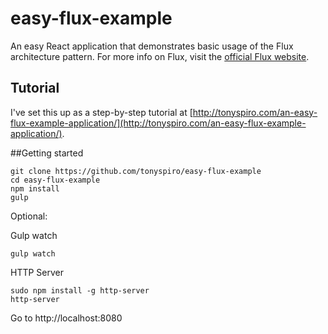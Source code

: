 # easy-flux-example
An easy React application that demonstrates basic usage of the Flux architecture pattern.  For more info on Flux, visit the [official Flux website](https://facebook.github.io/flux/).

## Tutorial
I've set this up as a step-by-step tutorial at [http://tonyspiro.com/an-easy-flux-example-application/](http://tonyspiro.com/an-easy-flux-example-application/).

##Getting started
```
git clone https://github.com/tonyspiro/easy-flux-example
cd easy-flux-example
npm install
gulp
```

Optional:

Gulp watch
```
gulp watch
```
HTTP Server
```
sudo npm install -g http-server
http-server
```

Go to http://localhost:8080

